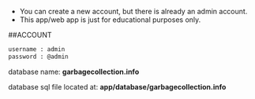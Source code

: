 - You can create a new account, but there is already an admin account.
- This app/web app is just for educational purposes only.

##ACCOUNT
``` bash
username : admin
password : @admin
```

database name: **garbagecollection.info**

database sql file located at: **app/database/garbagecollection.info**
